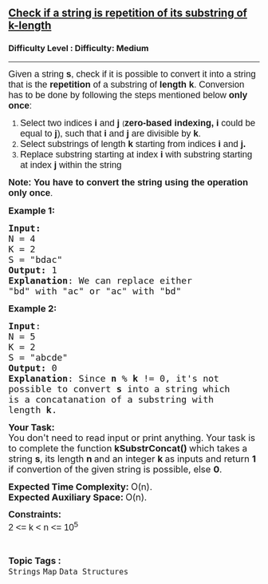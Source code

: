 <h2><a href="https://www.geeksforgeeks.org/problems/check-if-a-string-is-repetition-of-its-substring-of-k-length3302/1?page=7&category=Strings&sortBy=submissions">Check if a string is repetition of its substring of k-length</a></h2><h3>Difficulty Level : Difficulty: Medium</h3><hr><div class="problems_problem_content__Xm_eO"><p><span style="font-family: arial, helvetica, sans-serif;"><span style="font-size: 18px;">Given a string <strong>s</strong>, check if it is possible to convert it into a string that is the <strong>repetition </strong>of a substring of <strong>length k</strong>. Conversion has to be done by following the steps mentioned below <strong>only once</strong>:</span></span></p>
<ol>
<li><span style="font-family: arial, helvetica, sans-serif;"><span style="font-size: 18px;">Select two indices&nbsp;<strong>i&nbsp;</strong>and&nbsp;<strong>j&nbsp;</strong></span></span>(<strong style="font-family: arial, helvetica, sans-serif; font-size: 18px;">zero-based indexing, i </strong><span style="font-family: arial, helvetica, sans-serif; font-size: 18px;">could be equal to </span><strong style="font-family: arial, helvetica, sans-serif; font-size: 18px;">j</strong><span style="font-family: arial, helvetica, sans-serif; font-size: 18px;">), such that <strong>i</strong> and <strong>j </strong>are divisible by <strong>k</strong>.</span></li>
<li><span style="font-family: arial, helvetica, sans-serif; font-size: 18px;">Select substrings of length <strong>k</strong> starting from indices <strong>i</strong> and <strong>j.</strong></span></li>
<li><span style="font-family: arial, helvetica, sans-serif; font-size: 18px;">Replace substring starting at index <strong>i</strong> with substring starting at index <strong>j </strong>within the string</span></li>
</ol>
<p><strong><span style="font-family: arial, helvetica, sans-serif; font-size: 18px;">Note:&nbsp;</span></strong><span style="font-family: arial, helvetica, sans-serif; font-size: 18px;"><strong>You have to convert the string using the operation only once</strong>.</span></p>
<p><span style="font-size: 18px;"><strong>Example 1:</strong></span></p>
<pre><span style="font-size: 18px;"><strong>Input:</strong>
N = 4<br>K = 2<br>S = "bdac"
<strong>Output:</strong> 1
<strong>Explanation</strong>: We can replace either
"bd" with "ac" or "ac" with "bd"
</span></pre>
<p><span style="font-size: 18px;"><strong>Example 2:</strong></span></p>
<pre><span style="font-size: 18px;"><strong>Input</strong>: 
N = 5<br>K = 2<br>S = "abcde"
<strong>Output:</strong> 0
<strong>Explanation</strong>: Since <strong>n</strong> % <strong>k</strong> != 0, it's not 
possible to convert <strong>s</strong> into a string which
is a concatanation of a substring with 
length <strong>k</strong>.</span>
</pre>
<p><span style="font-size: 18px;"><strong>Your Task:</strong><br>You don't need to read input or print anything. Your task is to complete the function&nbsp;<strong>kSubstrConcat()&nbsp;</strong>which takes a string <strong>s</strong>, its length <strong>n </strong>and an integer <strong>k </strong>as inputs and return <strong>1</strong> if convertion of the given string is possible, else <strong>0</strong>.</span></p>
<p><span style="font-size: 18px;"><strong>Expected Time Complexity:&nbsp;</strong>O(n).<br><strong>Expected Auxiliary Space:&nbsp;</strong>O(n).</span></p>
<p><span style="font-size: 18px;"><span style="font-family: arial,helvetica,sans-serif;"><strong>Constraints:</strong></span></span><br><span style="font-size: 18px;"><span style="font-family: arial,helvetica,sans-serif;">2 &lt;= k &lt; n &lt;= 10<sup>5</sup></span></span></p></div><br><p><span style=font-size:18px><strong>Topic Tags : </strong><br><code>Strings</code>&nbsp;<code>Map</code>&nbsp;<code>Data Structures</code>&nbsp;